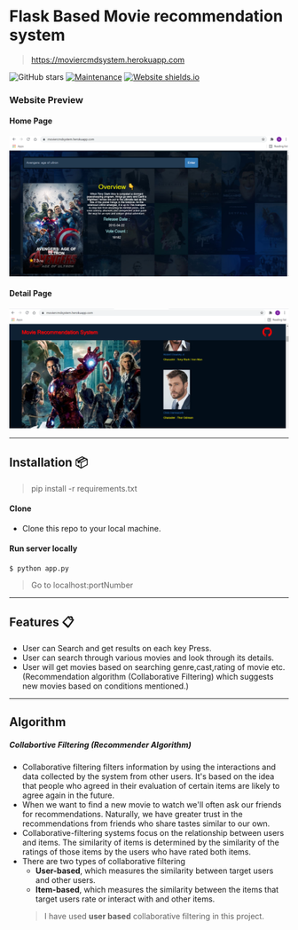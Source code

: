 # Flask Based Movie recommendation system
> https://moviercmdsystem.herokuapp.com

![GitHub stars](https://img.shields.io/github/stars/saksham2105/movie_recommendation_system) 
[![Maintenance](https://img.shields.io/badge/maintained-yes-green.svg)](https://github.com/saksham2105/movie_recommendation_system/commits/master)
[![Website shields.io](https://img.shields.io/badge/website-up-yellow)]()

### Website Preview
#### Home Page
<img src="mrs-2.png" width="900">

#### Detail Page
<img src="mrs-1.png" width="900">

----

## Installation 📦

>pip install -r requirements.txt

#### Clone

- Clone this repo to your local machine.

#### Run server locally

```shell
$ python app.py
```
> Go to localhost:portNumber

---
## Features 📋
* User can Search and get results on each key Press.
* User can search through various movies and look through its details.
* User will get movies based on searching genre,cast,rating of movie etc. (Recommendation algorithm (Collaborative Filtering) which suggests new movies based on conditions mentioned.)
---

## Algorithm
##### Collabortive Filtering (Recommender Algorithm)
* Collaborative filtering filters information by using the interactions and data collected by the system from other users. It's based on the idea that people who agreed in their evaluation of certain items are likely to agree again in the future.
* When we want to find a new movie to watch we'll often ask our friends for recommendations. Naturally, we have greater trust in the recommendations from friends who share tastes similar to our own.
* Collaborative-filtering systems focus on the relationship between users and items. The similarity of items is determined by the similarity of the ratings of those items by the users who have rated both items.
* There are two types of collaborative filtering
    * **User-based**, which measures the similarity between target users and other users.
    * **Item-based**, which measures the similarity between the items that target users rate or interact with and other items.
    > I have used **user based** collaborative filtering in this project.
     
